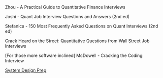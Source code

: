 Zhou - A Practical Guide to Quantitative Finance Interviews

Joshi - Quant Job Interview Questions and Answers (2nd ed)

Stefanica - 150 Most Frequently Asked Questions on Quant Interviews (2nd ed)

Crack Heard on the Street: Quantitative Questions from Wall Street Job Interviews

[For those more software inclined]
McDowell - Cracking the Coding Interview

[System Design Prep](https://github.com/shashank88/system_design)
